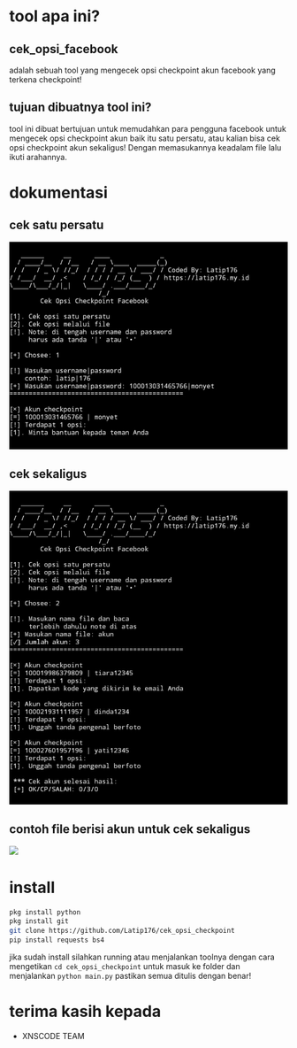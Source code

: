 # tool apa ini?
## cek_opsi_facebook
adalah sebuah tool yang mengecek opsi checkpoint akun facebook
yang terkena checkpoint!
## tujuan dibuatnya tool ini?
tool ini dibuat bertujuan untuk memudahkan para pengguna facebook
untuk mengecek opsi checkpoint akun baik itu satu persatu, atau
kalian bisa cek opsi checkpoint akun sekaligus! Dengan memasukannya
keadalam file lalu ikuti arahannya.
# dokumentasi
## cek satu persatu
<img src="img/Screenshot_20211112-164942_Pydroid 3.jpg"></img>
## cek sekaligus
<img src="img/Screenshot_20211112-165153_Pydroid 3.jpg"></img>
## contoh file berisi akun untuk cek sekaligus
<img src="Screenshot_20211112-165114_Pydroid 3.jpg"></img>
# install
```BASH
pkg install python
pkg install git
git clone https://github.com/Latip176/cek_opsi_checkpoint
pip install requests bs4
```
jika sudah install silahkan running atau menjalankan toolnya dengan
cara mengetikan ```cd cek_opsi_checkpoint``` untuk masuk ke folder dan
menjalankan ```python main.py``` pastikan semua ditulis dengan benar!
# terima kasih kepada
- XNSCODE TEAM
